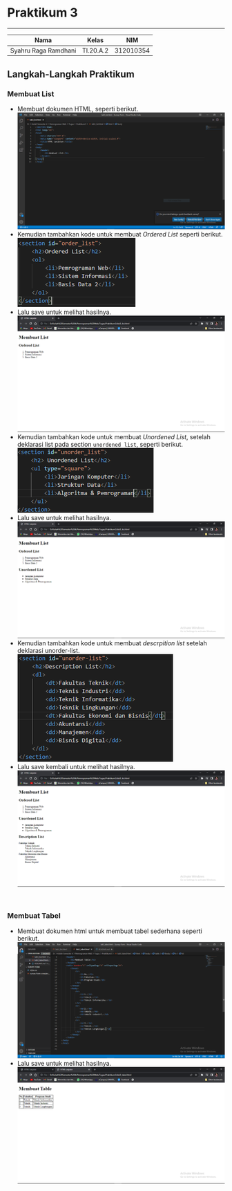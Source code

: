 # **Praktikum 3**
  ---------------
|Nama			|Kelas		|NIM		|
|-----			|-----		|-----		|
|Syahru	Raga Ramdhani	|TI.20.A.2	|312010354	|

## **Langkah-Langkah Praktikum**
### Membuat List
* Membuat dokumen HTML, seperti berikut.
![Gambar](/Img/Capture1.PNG)
* Kemudian tambahkan kode untuk membuat _Ordered List_ seperti berikut.
![Img](/Img/Capture2.PNG)
* Lalu save untuk melihat hasilnya.
![Img](/Img/Capture3.PNG)
* Kemudian tambahkan kode untuk membuat _Unordened List_, setelah deklarasi list pada section `unordened list`, seperti berikut.
![Img](/Img/Capture4.PNG)
* Lalu save untuk melihat hasilnya.
![Img](/Img/Capture5.PNG)
* Kemudian tambahkan kode untuk membuat _descrpition list_ setelah deklarasi unorder-list.
![Img](/Img/Capture6.PNG)
* Lalu save kembali untuk melihat hasilnya.
![Img](/Img/Capture7.PNG)
</br>

### Membuat Tabel
* Membuat dokumen html untuk membuat tabel sederhana seperti berikut. 
![Img](/Img/Capture8.PNG)
* Lalu save untuk melihat hasilnya.
![Img](/Img/Capture9.PNG)